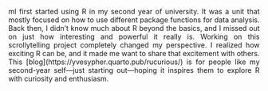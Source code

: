 <p align="justify"> mI first started using R in my second year of university. It was a unit that mostly focused on how to use different package functions for data analysis. Back then, I didn’t know much about R beyond the basics, and I missed out on just how interesting and powerful it really is. Working on this scrollytelling project completely changed my perspective. I realized how exciting R can be, and it made me want to share that excitement with others. This [blog](https://yvesypher.quarto.pub/rucurious/) is for people like my second-year self—just starting out—hoping it inspires them to explore R with curiosity and enthusiasm. </p>
